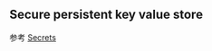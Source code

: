 ## Secure persistent key value store
参考 [Secrets](https://kubernetes.io/docs/concepts/configuration/secret/)